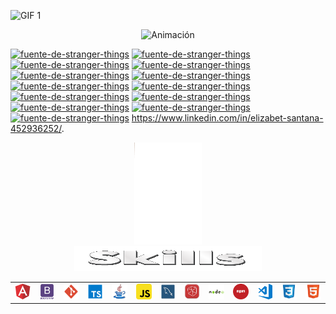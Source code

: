 ![GIF 1](ruta/imagen1.gif)

<div align="center">
  <img src="https://github.com/ElyJF/ElyJF/blob/main/Dise%C3%B1o%20sin%20t%C3%ADtulo%20(2)%20(2).gif" alt="Animación" autoplay loop />
</div>

<a href="https://fontmeme.com/es/fuente-de-stranger-things/"><img src="https://fontmeme.com/permalink/230629/08499ae8fdcbe6c73d049b33c64fd121.png" alt="fuente-de-stranger-things" border="0"></a>
<a href="https://fontmeme.com/es/fuente-de-stranger-things/"><img src="https://fontmeme.com/permalink/230629/78a4578a6b6878e16cfd6d9a7f0f61c9.png" alt="fuente-de-stranger-things" border="0"></a>
<a href="https://fontmeme.com/es/fuente-de-stranger-things/"><img src="https://fontmeme.com/permalink/230629/54f85c74fe423f597b10fa1b253b79bf.png" alt="fuente-de-stranger-things" border="0"></a>
<a href="https://fontmeme.com/es/fuente-de-stranger-things/"><img src="https://fontmeme.com/permalink/230629/8391cbcf888efbde7b85efaeefbf663b.png" alt="fuente-de-stranger-things" border="0"></a>
<a href="https://fontmeme.com/es/fuente-de-stranger-things/"><img src="https://fontmeme.com/permalink/230629/97a4b52af6f3c66d25d8d1763a2be2da.png" alt="fuente-de-stranger-things" border="0"></a>
<a href="https://fontmeme.com/es/fuente-de-stranger-things/"><img src="https://fontmeme.com/permalink/230629/663484657e66ab405395aae3c67ebe75.png" alt="fuente-de-stranger-things" border="0"></a>
<a href="https://fontmeme.com/es/fuente-de-stranger-things/"><img src="https://fontmeme.com/permalink/230629/0984be55ddccc7c1a3b9a6e8d2e5274b.png" alt="fuente-de-stranger-things" border="0"></a>
<a href="https://fontmeme.com/es/fuente-de-stranger-things/"><img src="https://fontmeme.com/permalink/230629/38c0203e3ccb79b56263876af0881dbc.png" alt="fuente-de-stranger-things" border="0"></a>
<a href="https://fontmeme.com/es/fuente-de-stranger-things/"><img src="https://fontmeme.com/permalink/230629/578dd0559e952e62fedb4189b33eafae.png" alt="fuente-de-stranger-things" border="0"></a>
<a href="https://fontmeme.com/es/fuente-de-stranger-things/"><img src="https://fontmeme.com/permalink/230629/bfc5d9903d0f90dd6708db2de03a53d4.png" alt="fuente-de-stranger-things" border="0"></a>
<a href="https://fontmeme.com/es/fuente-de-stranger-things/"><img src="https://fontmeme.com/permalink/230629/3bd750da7e3bbb7aaff893e818b9479d.png" alt="fuente-de-stranger-things" border="0"></a>
<a href="https://fontmeme.com/es/fuente-de-stranger-things/"><img src="https://fontmeme.com/permalink/230629/75f2e2361e63e9d45c6910591000cbfa.png" alt="fuente-de-stranger-things" border="0"></a>
<a href="https://fontmeme.com/es/fuente-de-stranger-things/"><img src="https://fontmeme.com/permalink/230629/57de89ca3a0ee0a8ad22af92ae630634.png" alt="fuente-de-stranger-things" border="0"></a> https://www.linkedin.com/in/elizabet-santana-452936252/.

<div align="center"><img src="https://github.com/ElyJF/ElyJF/blob/main/YIgV.gif"/>
</div>

<div align="center">
<img src="https://github.com/ElyJF/ElyJF/blob/main/Skills-28-6-2023.gif" width="300px" height="40px" autoplay loop/>
</div>



<div align="center">
  <table>
    <tr>
      <td align="center">
        <img src="https://github.com/ElyJF/ElyJF/blob/main/angular_logo_icon_169595.png" alt="Texto alternativo" width="100%">
      </td>
      <td align="center">
        <img src="https://github.com/ElyJF/ElyJF/blob/main/bootstrap_plain_wordmark_logo_icon_146620.png" alt="Texto alternativo" width="100%">
      </td>
      <td align="center">
        <img src="https://github.com/ElyJF/ElyJF/blob/main/file_type_git_icon_130581.png" alt="Texto alternativo" width="100%">
      </td>
      <td align="center">
        <img src="https://github.com/ElyJF/ElyJF/blob/main/file_type_typescript_official_icon_130107.png" alt="Texto alternativo" width="100%">
      </td>
      <td align="center">
        <img src="https://github.com/ElyJF/ElyJF/blob/main/java_15498.png" alt="Texto alternativo" width="100%">
      </td>
      <td align="center">
        <img src="https://github.com/ElyJF/ElyJF/blob/main/javascript_icon_130900.png" alt="Texto alternativo" width="100%">
      </td>
      <td align="center">
        <img src="https://github.com/ElyJF/ElyJF/blob/main/mysqlworkbench_93532.png" alt="Texto alternativo" width="100%">
      </td>
      <td align="center">
        <img src="https://github.com/ElyJF/ElyJF/blob/main/netbeans_22517.png" alt="Texto alternativo" width="100%">
      </td>
        <td align="center">
        <img src="https://github.com/ElyJF/ElyJF/blob/main/nodejs_original_wordmark_logo_icon_146412.png" alt="Texto alternativo" width="100%">
      </td>
      <td align="center">
        <img src="https://github.com/ElyJF/ElyJF/blob/main/npm_icon_146141.png" alt="Texto alternativo" width="100%">
      </td>
      <td align="center">
        <img src="https://github.com/ElyJF/ElyJF/blob/main/visualstudio_code_logo_icon_170247.png" alt="Texto alternativo" width="100%">
      </td>
      <td align="center">
        <img src="https://github.com/ElyJF/ElyJF/blob/main/file_type_css_icon_130661.png" alt="Texto alternativo" width="100%">
      </td>
      <td align="center">
        <img src="https://github.com/ElyJF/ElyJF/blob/main/file_type_html_icon_130541.png" alt="Texto alternativo" width="100%">
      </td>
    </tr>
  </table>
</div>




